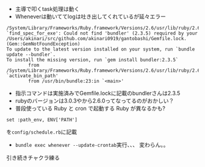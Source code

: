 - 主導で叩くtask処理は動く
- Wheneverは動いててlogは吐き出してくれているが延々エラー
```
/System/Library/Frameworks/Ruby.framework/Versions/2.6/usr/lib/ruby/2.6.0/rubygems.rb:283:in `find_spec_for_exe': Could not find 'bundler' (2.3.5) required by your /Users/akinari/src/github.com/akinari0919/gantobashi/Gemfile.lock. (Gem::GemNotFoundException)
To update to the latest version installed on your system, run `bundle update --bundler`.
To install the missing version, run `gem install bundler:2.3.5`
        from /System/Library/Frameworks/Ruby.framework/Versions/2.6/usr/lib/ruby/2.6.0/rubygems.rb:302:in `activate_bin_path'
        from /usr/bin/bundle:23:in `<main>'
```
- 指示コマンドは実施済みでGemfile.lockに記載のbundlerさんは2.3.5
- rubyのバージョンは3.0.3やから2.6.0ってなってるのがおかしい？
- 普段使っている Ruby と cron で起動する Ruby が異なるかも?
```
set :path_env, ENV['PATH']
```
を`config/schedule.rb`に記載
- `bundle exec whenever --update-crontab`実行、、、
変わらん。。

引き続きチャクラ練る
